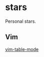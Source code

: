 # stars
Personal stars.

## Vim

[vim-table-mode](https://github.com/dhruvasagar/vim-table-mode)










